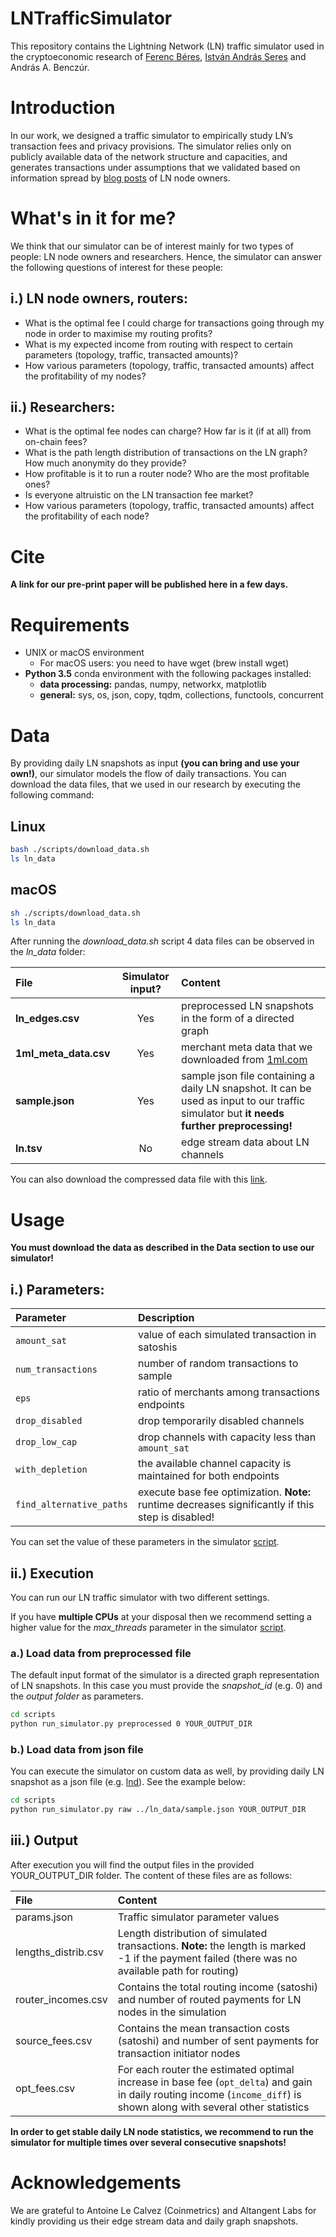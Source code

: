 # LNTrafficSimulator

This repository contains the Lightning Network (LN) traffic simulator used in the cryptoeconomic research of [Ferenc Béres](https://github.com/ferencberes), [István András Seres](https://github.com/seresistvanandras) and András A. Benczúr.

# Introduction

In our work, we designed a traffic simulator to empirically study LN’s transaction fees and privacy provisions. The simulator relies only on publicly available data of the network structure and capacities, and generates transactions under assumptions that we validated based on information spread by  [blog posts](https://www.trustnodes.com/2019/08/20/guy-makes-20-a-month-for-locking-5-million-worth-of-bitcoin-on-the-lightning-network?fbclid=IwAR2-p8nWdg0ayO9S0Uz7qg3wmh_A8Wy6ueX8r3dLQvDTyJaj1ReSbYalnWI) of LN node owners.

# What's in it for me?
We think that our simulator can be of interest mainly for two types of people: LN node owners and researchers. Hence, the simulator can answer the following questions of interest for these people:

## i.) LN node owners, routers:
- What is the optimal fee I could charge for transactions going through my node in order to maximise my routing profits?
- What is my expected income from routing with respect to certain parameters (topology, traffic, transacted amounts)?
- How various parameters (topology, traffic, transacted amounts) affect the profitability of my nodes?

## ii.) Researchers:
- What is the optimal fee nodes can charge? How far is it (if at all) from on-chain fees?  
- What is the path length distribution of transactions on the LN graph? How much anonymity do they provide? 
- How profitable is it to run a router node? Who are the most profitable ones?
- Is everyone altruistic on the LN transaction fee market?
- How various parameters (topology, traffic, transacted amounts) affect the profitability of each node?

# Cite

**A link for our pre-print paper will be published here in a few days.**


# Requirements

- UNIX or macOS environment
    - For macOS users: you need to have wget (brew install wget) 
- **Python 3.5** conda environment with the following packages installed:
    - **data processing:** pandas, numpy, networkx, matplotlib
    - **general:** sys, os, json, copy, tqdm, collections, functools, concurrent

# Data

By providing daily LN snapshots as input **(you can bring and use your own!)**, our simulator models the flow of daily transactions. You can download the data files, that we used in our research by executing the following command:

## Linux
```bash
bash ./scripts/download_data.sh
ls ln_data
```
## macOS
```bash
sh ./scripts/download_data.sh
ls ln_data
```

After running the *download_data.sh* script 4 data files can be observed in the *ln_data* folder:

| File | Simulator input? | Content |
|     :---      |   :---:   |   :---   |
| **ln_edges.csv** | Yes | preprocessed LN snapshots in the form of a directed graph |
| **1ml_meta_data.csv** | Yes | merchant meta data that we downloaded from [1ml.com](https://1ml.com/) |
| **sample.json** | Yes | sample json file containing a daily LN snapshot. It can be used as input to our traffic simulator but **it needs further preprocessing!** |
| **ln.tsv** | No | edge stream data about LN channels |

You can also download the compressed data file with this [link](https://dms.sztaki.hu/~fberes/ln/ln_data_2019-10-29.zip).


# Usage

**You must download the data as described in the Data section to use our simulator!**

## i.) Parameters:

| Parameter | Description |
|     :---      |   :---   |
| `amount_sat` |  value of each simulated transaction in satoshis  |
| `num_transactions`  | number of random transactions to sample  |
| `eps` |  ratio of merchants among transactions endpoints  |
| `drop_disabled` | drop temporarily disabled channels |
| `drop_low_cap` | drop channels with capacity less than `amount_sat` |
| `with_depletion` | the available channel capacity is maintained for both endpoints |
| `find_alternative_paths` | execute base fee optimization. **Note:** runtime decreases significantly if this step is disabled! |

You can set the value of these parameters in the simulator [script](scripts/run_simulator.py).


## ii.) Execution

You can run our LN traffic simulator with two different settings. 

If you have **multiple CPUs** at your disposal then we recommend setting a higher value for  the *max_threads* parameter in the simulator [script](scripts/run_simulator.py).

### a.) Load data from preprocessed file

The default input format of the simulator is a directed graph representation of LN snapshots. In this case you must provide the *snapshot_id* (e.g. 0) and the *output folder* as parameters.

```bash
cd scripts
python run_simulator.py preprocessed 0 YOUR_OUTPUT_DIR
```

### b.) Load data from json file

You can execute the simulator on custom data as well, by providing daily LN snapshot as a json file (e.g. [lnd](https://graph.lndexplorer.com/api/graph)). See the example below:

```bash
cd scripts
python run_simulator.py raw ../ln_data/sample.json YOUR_OUTPUT_DIR
```

## iii.) Output

After execution you will find the output files in the provided YOUR_OUTPUT_DIR folder. The content of these files are as follows:

| File | Content |
|     :---      |   :---   |
| params.json | Traffic simulator parameter values |
| lengths_distrib.csv | Length distribution of simulated transactions. **Note:** the length is marked -1 if the payment failed (there was no available path for routing) |
| router_incomes.csv | Contains the total routing income (satoshi) and number of routed payments for LN nodes in the simulation |
| source_fees.csv | Contains the mean transaction costs (satoshi) and number of sent payments for transaction initiator nodes |
| opt_fees.csv | For each router the estimated optimal increase in base fee (`opt_delta`) and gain in daily routing income (`income_diff`) is shown along with several other statistics |


**In order to get stable daily LN node statistics, we recommend to run the simulator for multiple times over several consecutive snapshots!**


# Acknowledgements

We are grateful to Antoine Le Calvez (Coinmetrics) and Altangent Labs for kindly providing us their edge stream data and daily graph snapshots.
